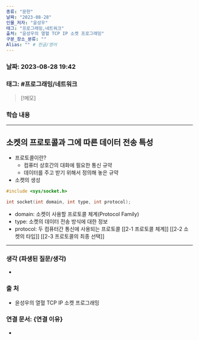 ```yaml
---
종류: "문헌"
날짜: "2023-08-28"
인물_저자: "윤성우"
태그: "프로그래밍,네트워크"
출처: "윤성우의 열혈 TCP IP 소켓 프로그래밍"
구분_장소_분류: ""
Alias: "" # 한글/영어
---
```


### 날짜: 2023-08-28 19:42
### 태그: #프로그래밍/네트워크

>[!메모]
> 

### 학습 내용
---
## 소켓의 프로토콜과 그에 따른 데이터 전송 특성
- 프로토콜이란?
	- 컴퓨터 상호간의 대화에 필요한 통신 규약
	- 데이터를 주고 받기 위해서 정의해 놓은 규약
- 소켓의 생성
```C++
#include <sys/socket.h>

int socket(int domain, int type, int protocol);
```
- domain: 소켓이 사용할 프로토콜 체계(Protocol Family)
- type: 소켓의 데이터 전송 방식에 대한 정보
- protocol: 두 컴퓨터간 통신에 사용되는 프로토콜
[[2-1 프로토콜 체계]]
[[2-2 소켓의 타입]]
[[2-3 프로토콜의 최종 선택]]


---
### 생각 (파생된 질문/생각)
- 
### 출 처
- 윤성우의 열혈 TCP IP 소켓 프로그래밍

### 연결 문서: {연결 이유}
- 